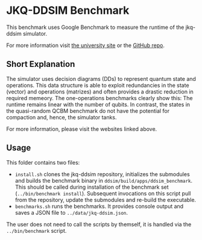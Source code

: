 # JKQ-DDSIM Benchmark

This benchmark uses Google Benchmark to measure the runtime of the jkq-ddsim simulator.

For more information visit [the university site](http://iic.jku.at/eda/research/quantum_simulation) or the [GitHub repo](https://github.com/iic-jku/ddsim).

## Short Explanation

The simulator uses decision diagrams (DDs) to represent quantum state and operations.
This data structure is able to exploit redundancies in the state (vector) and operations (matrizes) and often provides a drastic reduction in required memeory.
The one-operations benchmarks clearly show this: The runtime remains linear with the number of qubits.
In contrast, the states in the quasi-random QCBM benchmark do not have the potential for compaction and, hence, the simulator tanks.

For more information, please visit the websites linked above.


## Usage

This folder contains two files:

- `install.sh` clones the jkq-ddsim repository, initializes the submodules and builds the benchmark binary in `ddsim/build/apps/ddsim_benchmark`. This should be called during installation of the benchmark set (`../bin/benchmark install`). Subsequent invocations on this script pull from the repository, update the submodules and re-build the executable.
- `benchmarks.sh` runs the benchmarks. It provides console output and saves a JSON file to `../data/jkq-ddsim.json`.

The user does not need to call the scripts by themself, it is handled via the `../bin/benchmark` script.
